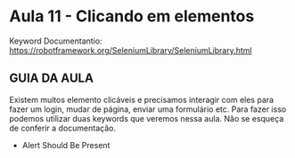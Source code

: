 # Aula 11 - Clicando em elementos

Keyword Documentantio: https://robotframework.org/SeleniumLibrary/SeleniumLibrary.html

## GUIA DA AULA

Existem muitos elemento clicáveis e precisamos interagir com eles para fazer um login, mudar de página, enviar uma formulário etc. Para fazer isso podemos utilizar duas keywords que veremos nessa aula. Não se esqueça de conferir a documentação.

- Alert Should Be Present 
